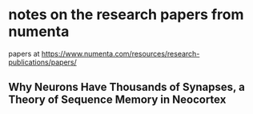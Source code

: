 # notes on the research papers from numenta

papers at https://www.numenta.com/resources/research-publications/papers/

## Why Neurons Have Thousands of Synapses, a Theory of Sequence Memory in Neocortex

